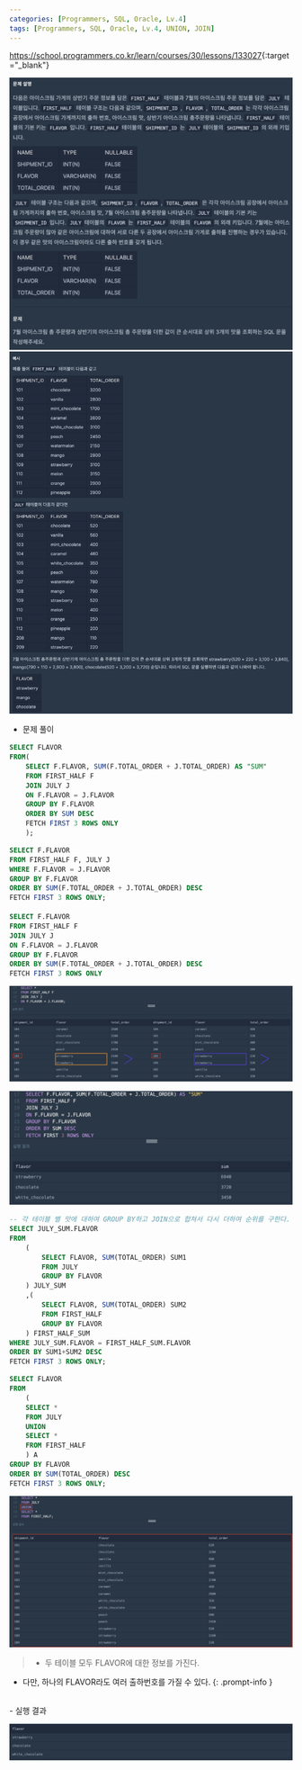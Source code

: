 ```yaml
---
categories: [Programmers, SQL, Oracle, Lv.4]
tags: [Programmers, SQL, Oracle, Lv.4, UNION, JOIN] 
---
```


<https://school.programmers.co.kr/learn/courses/30/lessons/133027>{:target="_blank"}

![문제](/assets/img/programmers/sql/oracle/lv.4/%EC%A3%BC%EB%AC%B8%EB%9F%89%EC%9D%B4_%EB%A7%8E%EC%9D%80_%EC%95%84%EC%9D%B4%EC%8A%A4%ED%81%AC%EB%A6%BC%EB%93%A4_%EC%A1%B0%ED%9A%8C%ED%95%98%EA%B8%B0(1).png)
![문제](/assets/img/programmers/sql/oracle/lv.4/%EC%A3%BC%EB%AC%B8%EB%9F%89%EC%9D%B4_%EB%A7%8E%EC%9D%80_%EC%95%84%EC%9D%B4%EC%8A%A4%ED%81%AC%EB%A6%BC%EB%93%A4_%EC%A1%B0%ED%9A%8C%ED%95%98%EA%B8%B0(2).png)


- 문제 풀이

```sql
SELECT FLAVOR
FROM(
    SELECT F.FLAVOR, SUM(F.TOTAL_ORDER + J.TOTAL_ORDER) AS "SUM"
    FROM FIRST_HALF F
    JOIN JULY J
    ON F.FLAVOR = J.FLAVOR
    GROUP BY F.FLAVOR
    ORDER BY SUM DESC
    FETCH FIRST 3 ROWS ONLY
    );
```

```sql
SELECT F.FLAVOR 
FROM FIRST_HALF F, JULY J
WHERE F.FLAVOR = J.FLAVOR
GROUP BY F.FLAVOR
ORDER BY SUM(F.TOTAL_ORDER + J.TOTAL_ORDER) DESC
FETCH FIRST 3 ROWS ONLY;

SELECT F.FLAVOR
FROM FIRST_HALF F
JOIN JULY J
ON F.FLAVOR = J.FLAVOR
GROUP BY F.FLAVOR
ORDER BY SUM(F.TOTAL_ORDER + J.TOTAL_ORDER) DESC
FETCH FIRST 3 ROWS ONLY
```

![실행 결과](/assets/img/programmers/sql/oracle/lv.4/%EC%A3%BC%EB%AC%B8%EB%9F%89%EC%9D%B4_%EB%A7%8E%EC%9D%80_%EC%95%84%EC%9D%B4%EC%8A%A4%ED%81%AC%EB%A6%BC%EB%93%A4_%EC%A1%B0%ED%9A%8C%ED%95%98%EA%B8%B0(3).png)

![실행 결과](/assets/img/programmers/sql/oracle/lv.4/%EC%A3%BC%EB%AC%B8%EB%9F%89%EC%9D%B4_%EB%A7%8E%EC%9D%80_%EC%95%84%EC%9D%B4%EC%8A%A4%ED%81%AC%EB%A6%BC%EB%93%A4_%EC%A1%B0%ED%9A%8C%ED%95%98%EA%B8%B0(4).png)

```sql
-- 각 테이블 별 맛에 대하여 GROUP BY하고 JOIN으로 합쳐서 다시 더하여 순위를 구한다.
SELECT JULY_SUM.FLAVOR
FROM
    (
        SELECT FLAVOR, SUM(TOTAL_ORDER) SUM1
        FROM JULY
        GROUP BY FLAVOR
    ) JULY_SUM
    ,(
        SELECT FLAVOR, SUM(TOTAL_ORDER) SUM2
        FROM FIRST_HALF
        GROUP BY FLAVOR
    ) FIRST_HALF_SUM
WHERE JULY_SUM.FLAVOR = FIRST_HALF_SUM.FLAVOR
ORDER BY SUM1+SUM2 DESC
FETCH FIRST 3 ROWS ONLY;
```

```sql
SELECT FLAVOR
FROM
    (
    SELECT *
    FROM JULY
    UNION
    SELECT *
    FROM FIRST_HALF
    ) A
GROUP BY FLAVOR
ORDER BY SUM(TOTAL_ORDER) DESC
FETCH FIRST 3 ROWS ONLY;
```

![실행 결과](/assets/img/programmers/sql/oracle/lv.4/%EC%A3%BC%EB%AC%B8%EB%9F%89%EC%9D%B4_%EB%A7%8E%EC%9D%80_%EC%95%84%EC%9D%B4%EC%8A%A4%ED%81%AC%EB%A6%BC%EB%93%A4_%EC%A1%B0%ED%9A%8C%ED%95%98%EA%B8%B0(5).png)

> - 두 테이블 모두 FLAVOR에 대한 정보를 가진다.
 - 다만, 하나의 FLAVOR라도 여러 출하번호를 가질 수 있다.
{: .prompt-info }

<br>
- 실행 결과

![실행 결과](/assets/img/programmers/sql/oracle/lv.4/%EC%A3%BC%EB%AC%B8%EB%9F%89%EC%9D%B4_%EB%A7%8E%EC%9D%80_%EC%95%84%EC%9D%B4%EC%8A%A4%ED%81%AC%EB%A6%BC%EB%93%A4_%EC%A1%B0%ED%9A%8C%ED%95%98%EA%B8%B0(6).png)
